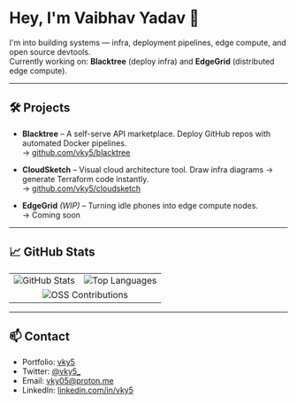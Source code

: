 # Hey, I'm Vaibhav Yadav 👋

I'm into building systems — infra, deployment pipelines, edge compute, and open source devtools.  
Currently working on: **Blacktree** (deploy infra) and **EdgeGrid** (distributed edge compute).

---

## 🛠️ Projects

- **Blacktree** – A self-serve API marketplace. Deploy GitHub repos with automated Docker pipelines.  
  → [github.com/vky5/blacktree](https://github.com/vky5/Blacktree)

- **CloudSketch** – Visual cloud architecture tool. Draw infra diagrams → generate Terraform code instantly.  
  → [github.com/vky5/cloudsketch](https://github.com/vky5/CloudSketch)

- **EdgeGrid** *(WIP)* – Turning idle phones into edge compute nodes.  
  → Coming soon

---

## 📈 GitHub Stats

<table>
  <tr>
    <td>
      <img src="https://github-readme-stats.vercel.app/api?username=vky5&show_icons=true&theme=radical" alt="GitHub Stats" />
    </td>
    <td>
      <img src="https://github-readme-stats.vercel.app/api/top-langs/?username=vky5&layout=compact&theme=radical" alt="Top Languages" />
    </td>
  </tr>
  <tr>
    <td colspan="2" align="center">
      <img src="https://github-profile-summary-cards.vercel.app/api/cards/profile-details?username=vky5&theme=radical" alt="OSS Contributions" />
    </td>
  </tr>
</table>

---

## 📫 Contact
- Portfolio: [vky5](https://vky5.vercel.app/)
- Twitter: [@vky5_](https://twitter.com/vky5_)
- Email: vky05@proton.me
- LinkedIn: [linkedin.com/in/vky5](https://www.linkedin.com/in/vky5/)

